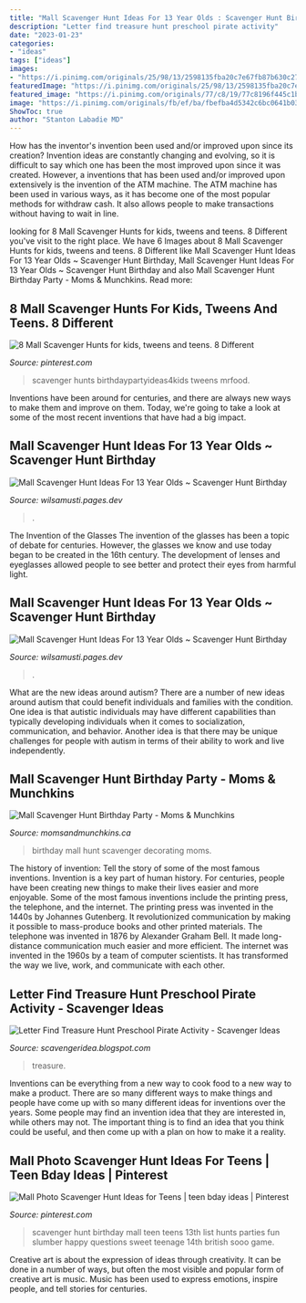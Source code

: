 ```yaml
---
title: "Mall Scavenger Hunt Ideas For 13 Year Olds : Scavenger Hunt Birthday Mall Teen Teens 13th List Hunts Parties Fun Slumber Happy Questions Sweet Teenage 14th British Sooo Game"
description: "Letter find treasure hunt preschool pirate activity"
date: "2023-01-23"
categories:
- "ideas"
tags: ["ideas"]
images:
- "https://i.pinimg.com/originals/25/98/13/2598135fba20c7e67fb87b630c2711a1.jpg"
featuredImage: "https://i.pinimg.com/originals/25/98/13/2598135fba20c7e67fb87b630c2711a1.jpg"
featured_image: "https://i.pinimg.com/originals/77/c8/19/77c8196f445c1b7ac17f6b9caf0a940b.png"
image: "https://i.pinimg.com/originals/fb/ef/ba/fbefba4d5342c6bc0641b0396df29a4c.jpg"
ShowToc: true
author: "Stanton Labadie MD"
---
```



How has the inventor's invention been used and/or improved upon since its creation?
Invention ideas are constantly changing and evolving, so it is difficult to say which one has been the most improved upon since it was created. However, a inventions that has been used and/or improved upon extensively is the invention of the ATM machine. The ATM machine has been used in various ways, as it has become one of the most popular methods for withdraw cash. It also allows people to make transactions without having to wait in line.

	

		
looking for 8 Mall Scavenger Hunts for kids, tweens and teens. 8 Different you've visit to the right place. We have 6 Images about 8 Mall Scavenger Hunts for kids, tweens and teens. 8 Different like Mall Scavenger Hunt Ideas For 13 Year Olds ~ Scavenger Hunt Birthday, Mall Scavenger Hunt Ideas For 13 Year Olds ~ Scavenger Hunt Birthday and also Mall Scavenger Hunt Birthday Party - Moms &amp; Munchkins. Read more:
		
    
## 8 Mall Scavenger Hunts For Kids, Tweens And Teens. 8 Different

<img loading=lazy src="https://i.pinimg.com/originals/77/c8/19/77c8196f445c1b7ac17f6b9caf0a940b.png" onerror="this.onerror=null;this.src='https://tse4.mm.bing.net/th?id=OIP.wpJXqce25GaFNF23tWKYTgHaHa&amp;pid=15.1';" alt="8 Mall Scavenger Hunts for kids, tweens and teens. 8 Different">

_Source: pinterest.com_

>scavenger hunts birthdaypartyideas4kids tweens mrfood. 

	

Inventions have been around for centuries, and there are always new ways to make them and improve on them. Today, we're going to take a look at some of the most recent inventions that have had a big impact.

    
## Mall Scavenger Hunt Ideas For 13 Year Olds ~ Scavenger Hunt Birthday

<img loading=lazy src="https://i.pinimg.com/originals/25/98/13/2598135fba20c7e67fb87b630c2711a1.jpg" onerror="this.onerror=null;this.src='https://tse2.mm.bing.net/th?id=OIP.qZfij1lgqTHv71NVaICxtgHaLH&amp;pid=15.1';" alt="Mall Scavenger Hunt Ideas For 13 Year Olds ~ Scavenger Hunt Birthday">

_Source: wilsamusti.pages.dev_

>. 

	

The Invention of the Glasses
The invention of the glasses has been a topic of debate for centuries. However, the glasses we know and use today began to be created in the 16th century. The development of lenses and eyeglasses allowed people to see better and protect their eyes from harmful light.

    
## Mall Scavenger Hunt Ideas For 13 Year Olds ~ Scavenger Hunt Birthday

<img loading=lazy src="https://i.pinimg.com/originals/fb/ef/ba/fbefba4d5342c6bc0641b0396df29a4c.jpg" onerror="this.onerror=null;this.src='https://tse3.mm.bing.net/th?id=OIP.miS_Snj0yw_3Hed7-pmC1QG3JL&amp;pid=15.1';" alt="Mall Scavenger Hunt Ideas For 13 Year Olds ~ Scavenger Hunt Birthday">

_Source: wilsamusti.pages.dev_

>. 

	

What are the new ideas around autism?
There are a number of new ideas around autism that could benefit individuals and families with the condition. One idea is that autistic individuals may have different capabilities than typically developing individuals when it comes to socialization, communication, and behavior. Another idea is that there may be unique challenges for people with autism in terms of their ability to work and live independently.

    
## Mall Scavenger Hunt Birthday Party - Moms &amp; Munchkins

<img loading=lazy src="https://www.momsandmunchkins.ca/wp-content/uploads/2015/04/mall-birthday-party-1.jpg" onerror="this.onerror=null;this.src='https://tse4.mm.bing.net/th?id=OIP.e2AG34jXDnf_Y4GV9C-apQHaF-&amp;pid=15.1';" alt="Mall Scavenger Hunt Birthday Party - Moms &amp; Munchkins">

_Source: momsandmunchkins.ca_

>birthday mall hunt scavenger decorating moms. 

	

The history of invention: Tell the story of some of the most famous inventions.
Invention is a key part of human history. For centuries, people have been creating new things to make their lives easier and more enjoyable. Some of the most famous inventions include the printing press, the telephone, and the internet.
The printing press was invented in the 1440s by Johannes Gutenberg. It revolutionized communication by making it possible to mass-produce books and other printed materials. The telephone was invented in 1876 by Alexander Graham Bell. It made long-distance communication much easier and more efficient. The internet was invented in the 1960s by a team of computer scientists. It has transformed the way we live, work, and communicate with each other.

    
## Letter Find Treasure Hunt Preschool Pirate Activity - Scavenger Ideas

<img loading=lazy src="https://i.etsystatic.com/6399495/r/il/c19e35/1486743134/il_570xN.1486743134_bjak.jpg" onerror="this.onerror=null;this.src='https://tse4.mm.bing.net/th?id=OIP.nVy4_QkLJ2qlEi9P6mfsmgHaE8&amp;pid=15.1';" alt="Letter Find Treasure Hunt Preschool Pirate Activity - Scavenger Ideas">

_Source: scavengeridea.blogspot.com_

>treasure. 

	

Inventions can be everything from a new way to cook food to a new way to make a product. There are so many different ways to make things and people have come up with so many different ideas for inventions over the years. Some people may find an invention idea that they are interested in, while others may not. The important thing is to find an idea that you think could be useful, and then come up with a plan on how to make it a reality.

    
## Mall Photo Scavenger Hunt Ideas For Teens | Teen Bday Ideas | Pinterest

<img loading=lazy src="https://s-media-cache-ak0.pinimg.com/564x/e5/23/6a/e5236a86734f3a1682950e34aaa3ea4a.jpg" onerror="this.onerror=null;this.src='https://tse4.mm.bing.net/th?id=OIP.PQPk8l2kAlmkKFc7zMlH_AHaMY&amp;pid=15.1';" alt="Mall Photo Scavenger Hunt Ideas for Teens | teen bday ideas | Pinterest">

_Source: pinterest.com_

>scavenger hunt birthday mall teen teens 13th list hunts parties fun slumber happy questions sweet teenage 14th british sooo game. 

	

Creative art is about the expression of ideas through creativity. It can be done in a number of ways, but often the most visible and popular form of creative art is music. Music has been used to express emotions, inspire people, and tell stories for centuries.

